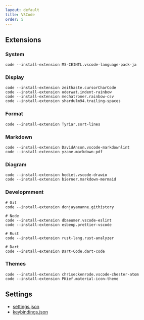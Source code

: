 ```yaml
---
layout: default
title: VSCode
order: 5
---
```

## Extensions

### System

```console
code --install-extension MS-CEINTL.vscode-language-pack-ja
```

### Display

```console
code --install-extension zeithaste.cursorCharCode
code --install-extension oderwat.indent-rainbow
code --install-extension mechatroner.rainbow-csv
code --install-extension shardulm94.trailing-spaces
```

### Format

```console
code --install-extension Tyriar.sort-lines
```

### Markdown

```console
code --install-extension DavidAnson.vscode-markdownlint
code --install-extension yzane.markdown-pdf
```

### Diagram

```console
code --install-extension hediet.vscode-drawio
code --install-extension bierner.markdown-mermaid
```

### Developmment

```console
# Git
code --install-extension donjayamanne.githistory

# Node
code --install-extension dbaeumer.vscode-eslint
code --install-extension esbenp.prettier-vscode

# Rust
code --install-extension rust-lang.rust-analyzer

# Dart
code --install-extension Dart-Code.dart-code
```

### Themes

```console
code --install-extension chriseckenrode.vscode-chester-atom
code --install-extension PKief.material-icon-theme
```

## Settings

- [settings.json](User/settings.json)
- [keybindings.json](User/keybindings.json)
